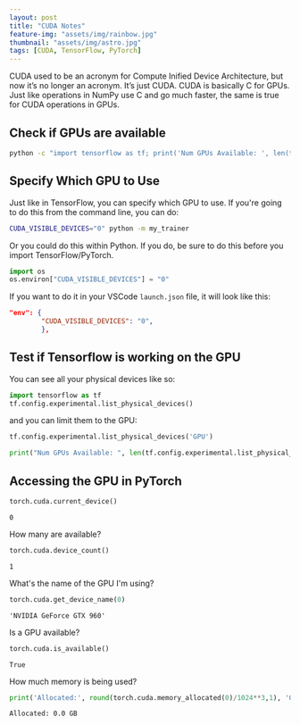 ```yaml
---
layout: post
title: "CUDA Notes"
feature-img: "assets/img/rainbow.jpg"
thumbnail: "assets/img/astro.jpg"
tags: [CUDA, TensorFlow, PyTorch]
---
```


CUDA used to be an acronym for Compute Inified Device Architecture, but now it’s no longer an acronym. It’s just CUDA. CUDA is basically C for GPUs. Just like operations in NumPy use C and go much faster, the same is true for CUDA operations in GPUs.

## Check if GPUs are available

```bash
python -c "import tensorflow as tf; print('Num GPUs Available: ', len(tf.config.experimental.list_physical_devices('GPU')))"
```

## Specify Which GPU to Use

Just like in TensorFlow, you can specify which GPU to use. If you're going to do this from the command line, you can do:

```bash
CUDA_VISIBLE_DEVICES="0" python -m my_trainer
```

Or you could do this within Python. If you do, be sure to do this before you import TensorFlow/PyTorch.

```python
import os
os.environ["CUDA_VISIBLE_DEVICES"] = "0"
```

If you want to do it in your VSCode `launch.json` file, it will look like this:
```json
"env": {
        "CUDA_VISIBLE_DEVICES": "0",
        },
```

## Test if Tensorflow is working on the GPU

You can see all your physical devices like so:
``` python
import tensorflow as tf
tf.config.experimental.list_physical_devices()
```
and you can limit them to the GPU:
``` python
tf.config.experimental.list_physical_devices('GPU')
```
``` python
print("Num GPUs Available: ", len(tf.config.experimental.list_physical_devices('GPU')))
```


## Accessing the GPU in PyTorch


```python
torch.cuda.current_device()
```




    0



How many are available?


```python
torch.cuda.device_count()
```




    1



What's the name of the GPU I'm using?


```python
torch.cuda.get_device_name(0)
```




    'NVIDIA GeForce GTX 960'



Is a GPU available?


```python
torch.cuda.is_available()
```




    True



How much memory is being used?


```python
print('Allocated:', round(torch.cuda.memory_allocated(0)/1024**3,1), 'GB')
```

    Allocated: 0.0 GB
    
